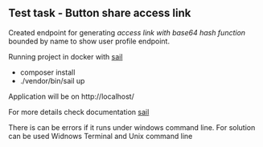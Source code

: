 
## Test task - Button share access link

Created endpoint for generating *access link with base64 hash function* 
bounded by name to show user profile endpoint.

Running project in docker with [sail](https://laravel.com/docs/10.x/sail#installation)

- composer install
- ./vendor/bin/sail up

Application will be on http://localhost/

For more details check documentation [sail](https://laravel.com/docs/10.x/sail#installation)

There is can be errors if it runs under windows command line. 
For solution can be used Widnows Terminal and Unix command line
